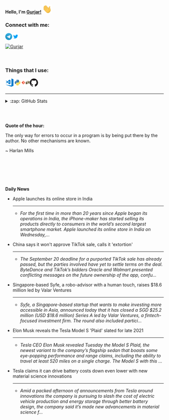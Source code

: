 #### Hello, I'm [Gurjar!](https://GurjarKing.github.io) <img src="https://raw.githubusercontent.com/ABSphreak/ABSphreak/master/gifs/Hi.gif" width="30px"></h2>


### Connect with me:

[<img align="left" alt="Gurjar | Telegram" width="22px" src="https://raw.githubusercontent.com/github/explore/80688e429a7d4ef2fca1e82350fe8e3517d3494d/topics/telegram/telegram.png" />][Telegram]
[<img align="left" alt="Gurjar | Twitter" width="22px" src="https://raw.githubusercontent.com/github/explore/80688e429a7d4ef2fca1e82350fe8e3517d3494d/topics/twitter/twitter.png" />][Twitter]
<br >
<br >
<a href="https://github.com/GurjarKing"><img src="https://komarev.com/ghpvc/?username=GurjarKing" alt="Gurjar" /></a> <br />
<br />
<br />
<!-- <br >

![](https://visitor-badge.glitch.me/badge?page_id=GurjarKing)

<br /> -->

### Things that I use:

[<img align="left" alt="Visual Studio Code" width="26px" src="https://raw.githubusercontent.com/github/explore/80688e429a7d4ef2fca1e82350fe8e3517d3494d/topics/visual-studio-code/visual-studio-code.png" />][VSCode]
[<img align="left" alt="Python" width="26px" src="https://raw.githubusercontent.com/github/explore/80688e429a7d4ef2fca1e82350fe8e3517d3494d/topics/python/python.png" />][Python]
[<img align="left" alt="Git" width="26px" src="https://raw.githubusercontent.com/github/explore/80688e429a7d4ef2fca1e82350fe8e3517d3494d/topics/git/git.png" />][Git]
[<img align="left" alt="GitHub" width="26px" src="https://raw.githubusercontent.com/github/explore/78df643247d429f6cc873026c0622819ad797942/topics/github/github.png" />][Github]

<br />
<br />

---
<details>
  <summary>:zap: GitHub Stats</summary>

<img align="left" alt="Gurjar's Github Stats" src="https://github-readme-stats.vercel.app/api?username=GurjarKing&show_icons=true&hide_border=true&count_private=true&include_all_commit=true&theme=algolia" />

</details>

<!-- ### 🔔 My latest tweet
<a href="https://twitter.com/Gurjar_King43" target="_blank">
	<img src="https://github.com/GurjarKing/GurjarKing/raw/master/tweet.png" width="70%" align="center" alt="Click to view on Twitter" title="My latest tweet, as an image"/>
</a> -->
<br>

<pre>

</pre>

**Quote of the hour:**

The only way for errors to occur in a program is by being put there by the author. No other mechanisms are known.

~ Harlan Mills
<pre>

</pre>
<br>
<pre>


</pre>
<strong>Daily News</strong>
  
  - Apple launches its online store in India
     <hr/>
     
      - *For the first time in more than 20 years since Apple began its operations in India, the iPhone-maker has started selling its products directly to consumers in the world’s second largest smartphone market. Apple launched its online store in India on Wednesday,…*
     
  - China says it won't approve TikTok sale, calls it 'extortion'
      <hr/>
      
      - *The September 20 deadline for a purported TikTok sale has already passed, but the parties involved have yet to settle terms on the deal. ByteDance and TikTok’s bidders Oracle and Walmart presented conflicting messages on the future ownership of the app, confu…*
      
  - Singapore-based Syfe, a robo-advisor with a human touch, raises $18.6 million led by Valar Ventures
      <hr/>
      
      - *Syfe, a Singapore-based startup that wants to make investing more accessible in Asia, announced today that it has closed a SGD $25.2 million (USD $18.6 million) Series A led by Valar Ventures, a fintech-focused investment firm. The round also included partici…*
      
  - Elon Musk reveals the Tesla Model S 'Plaid' slated for late 2021
      <hr/>
      
      - *Tesla CEO Elon Musk revealed Tuesday the Model S Plaid, the newest variant to the company’s flagship sedan that boasts some eye-popping performance and range claims, including the ability to travel at least 520 miles on a single charge. The Model S with this …*
       
  - Tesla claims it can drive battery costs down even lower with new material science innovations
      <hr/>
       
       - *Amid a packed afternoon of announcements from Tesla around innovations the company is pursuing to slash the cost of electric vehicle production and energy storage through better battery design, the company said it’s made new advancements in material science f…*
      

<br />

[VSCode]: https://code.visualstudio.com/
[Python]: https://www.python.org/
[Git]: https://git-scm.com/
[Github]: https://github.com/
[Telegram]: https://t.me/Gurjar_King/
[Twitter]: https://twitter.com/Gurjar_King43/
